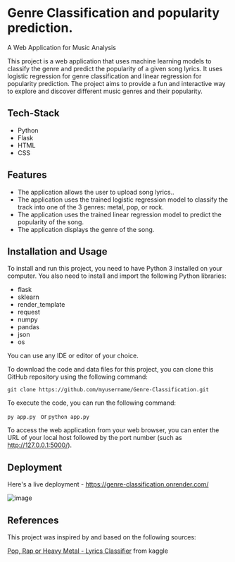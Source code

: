 # Genre Classification and popularity prediction.

A Web Application for Music Analysis

This project is a web application that uses machine learning models to classify the genre and predict the popularity of a given song lyrics. It uses logistic regression for genre classification and linear regression for popularity prediction. The project aims to provide a fun and interactive way to explore and discover different music genres and their popularity.

## Tech-Stack

- Python
- Flask
- HTML
- CSS

## Features

- The application allows the user to upload song lyrics..
- The application uses the trained logistic regression model to classify the track into one of the 3 genres: metal, pop, or rock.
- The application uses the trained linear regression model to predict the popularity of the song.
- The application displays the genre of the song.

## Installation and Usage

To install and run this project, you need to have Python 3 installed on your computer. You also need to install and import the following Python libraries:

- flask
- sklearn
- render_template
- request
- numpy
- pandas
- json
- os

You can use any IDE or editor of your choice.

To download the code and data files for this project, you can clone this GitHub repository using the following command:

```git clone https://github.com/myusername/Genre-Classification.git```

To execute the code, you can run the following command:

```py app.py ```
or
```python app.py```

To access the web application from your web browser, you can enter the URL of your local host followed by the port number (such as http://127.0.0.1:5000/).


## Deployment

Here's a live deployment - https://genre-classification.onrender.com/

![image](https://github.com/Amritha-07/Genre-Classification/assets/74042644/adefbc5c-83b8-47ca-9fbf-fd1236aadf7e)

## References

This project was inspired by and based on the following sources:

[Pop, Rap or Heavy Metal - Lyrics Classifier](https://www.kaggle.com/code/ivankhrulenko/pop-rap-or-heavy-metal-lyrics-classifier/notebook) from kaggle 

